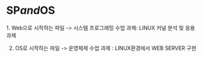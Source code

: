 # S P _ a n d _ O S 


 1. Web으로 시작하는 파일 -> 시스템 프로그래밍 수업 과제: LINUX 커널 분석 및 응용 과제  


 2. OS로 시작하는 파일 -> 운영체제 수업 과제 : LINUX환경에서 WEB SERVER 구현   
 
